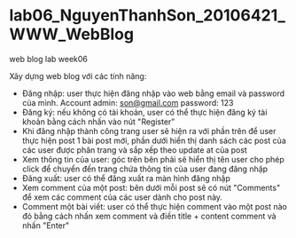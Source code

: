 # lab06_NguyenThanhSon_20106421_WWW_WebBlog
web blog lab week06

Xây dựng web blog với các tính năng:
- Đăng nhập: user thực hiện đăng nhập vào web bằng email và password của mình. Account admin: son@gmail.com password: 123
- Đăng ký: nếu không có tài khoản, user có thể thực hiện đăng ký tài khoản bằng cách nhấn vào nút "Register"
- Khi đăng nhập thành công trang user sẽ hiện ra với phần trên để user thực hiện post 1 bài post mới, phần dưới hiển thị danh sách các post của các user được phân trang và sắp xếp theo update at của post
- Xem thông tin của user: góc trên bên phải sẽ hiển thị tên user cho phép click để chuyển đến trang chứa thông tin của user đang đăng nhập
- Đăng xuất: user có thể đăng xuất ra màn hình đăng nhập
- Xem comment của một post: bên dưới mỗi post sẽ có nút "Comments" để xem các comment của các user dành cho post này.
- Comment một bài viết: user có thể thực hiện comment vào một post nào đó bằng cách nhấn xem comment và điền title + content comment và nhấn "Enter"
